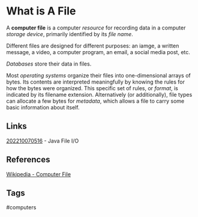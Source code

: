 # What is A File 

A **computer file** is a computer *resource* for recording data in a computer *storage device*, primarily identified by its *file name*.  

Different files are designed for different purposes: an iamge, a written message, a video, a computer program, an email, a social media post, etc.  

*Databases*  store their data in files.  

Most *operating systems* organize their files into one-dimensional arrays of bytes. Its contents are interpreted meaningfully by knowing the rules for how the bytes were organized. This specific set of rules, or *format*, is indicated by its filename extension. Alternatively (or additionally), file types can allocate a few bytes for *metadata*, which allows a file to carry some basic information about itself.  

## Links
[202210070516](../202210070516) - Java File I/O

## References
[Wikipedia - Computer File](https://en.wikipedia.org/wiki/Computer_file)

## Tags
#computers
